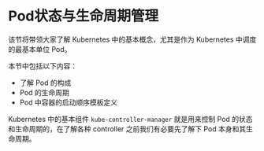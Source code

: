 # Pod状态与生命周期管理

该节将带领大家了解 Kubernetes 中的基本概念，尤其是作为 Kubernetes 中调度的最基本单位 Pod。

本节中包括以下内容：

- 了解 Pod 的构成
- Pod 的生命周期
- Pod 中容器的启动顺序模板定义

Kubernetes 中的基本组件 `kube-controller-manager` 就是用来控制 Pod 的状态和生命周期的，在了解各种 controller 之前我们有必要先了解下 Pod 本身和其生命周期。
